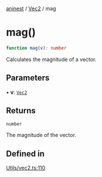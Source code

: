 [aninest](../../index.md) / [Vec2](../index.md) / mag

# mag()

```ts
function mag(v): number
```

Calculates the magnitude of a vector.

## Parameters

• **v**: [`Vec2`](../type-aliases/Vec2.md)

## Returns

`number`

The magnitude of the vector.

## Defined in

[Utils/vec2.ts:110](https://github.com/zphrs/aninest/blob/faa26c191e539bfffb0686de3335249d40ae5db1/core/src/Utils/vec2.ts#L110)
